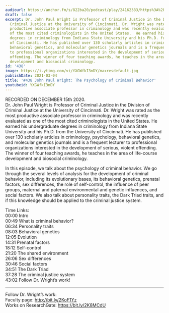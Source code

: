 ```yaml
---
audiourl: https://anchor.fm/s/822ba20/podcast/play/24162383/https%3A%2F%2Fd3ctxlq1ktw2nl.cloudfront.net%2Fstaging%2F2020-11-18%2F3743c894-117c-e68d-1b56-3cd3f5ef98d8.m4a
draft: false
excerpt: Dr. John Paul Wright is Professor of Criminal Justice in the Division of
  Criminal Justice at the University of Cincinnati. Dr. Wright was rated as the most
  productive associate professor in criminology and was recently evaluated as one
  of the most cited criminologists in the United States.  He earned his undergraduate
  degrees in criminology from Indiana State University and his Ph.D. from the University
  of Cincinnati. He has published over 130 scholarly articles in criminology, psychology,
  behavioral genetics, and molecular genetics journals and is a frequent lecturer
  to professional organizations interested in the development of serious, violent
  offending. The winner of four teaching awards, he teaches in the area of life-course
  development and biosocial criminology.
id: '438'
image: https://i.ytimg.com/vi/YXGWfkI3nDY/maxresdefault.jpg
publishDate: 2021-03-04
title: '#438 John Paul Wright: The Psychology of Criminal Behavior'
youtubeid: YXGWfkI3nDY
---
```

<div class="timelinks">

RECORDED ON DECEMBER 15th 2020.  
Dr. John Paul Wright is Professor of Criminal Justice in the Division of Criminal Justice at the University of Cincinnati. Dr. Wright was rated as the most productive associate professor in criminology and was recently evaluated as one of the most cited criminologists in the United States.  He earned his undergraduate degrees in criminology from Indiana State University and his Ph.D. from the University of Cincinnati. He has published over 130 scholarly articles in criminology, psychology, behavioral genetics, and molecular genetics journals and is a frequent lecturer to professional organizations interested in the development of serious, violent offending. The winner of four teaching awards, he teaches in the area of life-course development and biosocial criminology.

In this episode, we talk about the psychology of criminal behavior. We go through the several levels of analysis for the development of criminal behavior, including its evolutionary bases, its behavioral genetics, prenatal factors, sex differences, the role of self-control, the influence of peer groups, maternal and paternal environmental and genetic influences, and social factors. We also talk about personality traits, the Dark Triad traits, and if this knowledge should be applied to the criminal justice system.

Time Links:  
<time>00:00</time> Intro  
<time>00:49</time> What is criminal behavior?  
<time>06:34</time> Personality traits  
<time>08:03</time> Behavioral genetics  
<time>12:05</time> Evolution  
<time>14:31</time> Prenatal factors  
<time>18:12</time> Self-control  
<time>21:20</time> The shared environment  
<time>26:06</time> Sex differences  
<time>30:46</time> Social factors  
<time>34:51</time> The Dark Triad  
<time>37:28</time> The criminal justice system  
<time>43:02</time> Follow Dr. Wright’s work!

---

Follow Dr. Wright’s work:  
Faculty page: http://bit.ly/2KoF1Yz  
Works on ResearchGate: https://bit.ly/2K8MCdU
</div>

